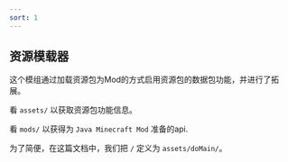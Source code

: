```yaml
---
sort: 1
---
```


## 资源模载器

这个模组通过加载资源包为Mod的方式启用资源包的数据包功能，并进行了拓展。

看 `assets/` 以获取资源包功能信息。

看 `mods/` 以获得为 `Java Minecraft Mod` 准备的api.



为了简便，在这篇文档中，我们把 `/` 定义为 `assets/doMain/`。
